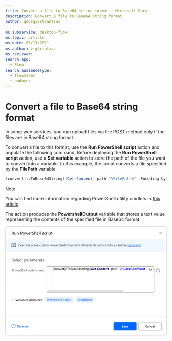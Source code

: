 ```yaml
---
title: Convert a file to Base64 string format | Microsoft Docs
description: Convert a file to Base64 string format
author: georgiostrantzas

ms.subservice: desktop-flow
ms.topic: article
ms.date: 07/13/2021
ms.author: v-gtrantzas
ms.reviewer:
search.app: 
  - Flow
search.audienceType: 
  - flowmaker
  - enduser
---
```


# Convert a file to Base64 string format

In some web services, you can upload files via the POST method only if the files are in Base64 string format. 

To convert a file to this format, use the **Run PowerShell script** action and populate the following command. Before deploying the **Run PowerShell script** action, use a **Set variable** action to store the path of the file you want to convert into a variable. In this example, the script converts a file specified by the **FilePath** variable.

``` PowerShell
[convert]::ToBase64String((Get-Content -path "%FilePath%" -Encoding byte))
```

> [!NOTE]
> You can find more information regarding PowerShell utility cmdlets in [this article](/powershell/module/microsoft.powershell.utility).

The action produces the **PowershellOutput** variable that stores a text value representing the contents of the specified file in Base64 format.

![Screenshot of the Run PowerShell script action.](media/convert-file-base64-format/run-powershell-scripti-action.png)

